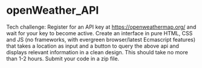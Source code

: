 # openWeather_API
Tech challenge:
Register for an API key at https://openweathermap.org/ and wait for your key to become active.
Create an interface in pure HTML, CSS and JS (no frameworks, with evergreen browser/latest 
Ecmascript features) that takes a location as input and a button to query the above api and displays 
relevant information in a clean design.
This should take no more than 1-2 hours.
Submit your code in a zip file.
